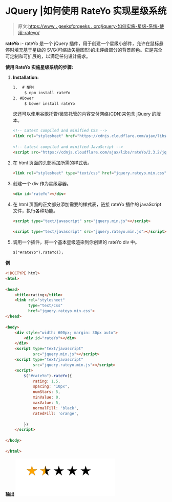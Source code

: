 # JQuery |如何使用 RateYo 实现星级系统

> 原文:[https://www . geeksforgeeks . org/jquery-如何实施-星级-系统-使用-rateyo/](https://www.geeksforgeeks.org/jquery-how-to-implement-star-rating-system-using-rateyo/)

**rateYo** :- rateYo 是一个 jQuery 插件，用于创建一个星级小部件，允许在鼠标悬停时填充基于星级的 SVG(可缩放矢量图形)的未评级部分的背景颜色。它是完全可定制和可扩展的，以满足任何设计需求。

**使用 RateYo 实施星级系统的步骤:**

1.  **Installation:**

    ```html
    1.  # NPM
         $ npm install rateYo
    2. #Bower
         $ bower install rateYo

    ```

    您还可以使用谷歌托管/微软托管的内容交付网络(CDN)来包含 jQuery 的版本。

    ```html
    <!-- Latest compiled and minified CSS -->
    <link rel="stylesheet" href="https://cdnjs.cloudflare.com/ajax/libs/rateYo/2.3.2/jquery.rateyo.min.css">

    <!-- Latest compiled and minified JavaScript -->
    <script src="https://cdnjs.cloudflare.com/ajax/libs/rateYo/2.3.2/jquery.rateyo.min.js"></script>
    ```

2.  在 html 页面的头部添加所需的样式表。

    ```html
    <link rel="stylesheet" type="text/css" href="jquery.rateyo.min.css"> 
    ```

3.  创建一个 div 作为星级容器。

    ```html
    <div id="rateYo"></div>
    ```

4.  在 html 页面的正文部分添加需要的样式表，链接 rateYo 插件的 javaScript 文件，执行各种功能。

    ```html
    <script type="text/javascript" src="jquery.min.js"></script>

    <script type="text/javascript" src="jquery.rateyo.min.js"></script>
    ```

5.  调用一个插件，将一个基本星级渲染到你创建的 rateYo div 中。

    ```html
    $("#rateYo").rateYo();
    ```

**例**

```html
<!DOCTYPE html>
<html>

<head>
    <title>rating</title>
    <link rel="stylesheet" 
          type="text/css" 
          href="jquery.rateyo.min.css">
</head>

<body>
    <div style="width: 600px; margin: 30px auto">
        <div id="rateYo"></div>
    </div>
    <script type="text/javascript" 
            src="jquery.min.js"></script>
    <script type="text/javascript" 
            src="jquery.rateyo.min.js"></script>
    <script>
        $("#rateYo").rateYo({
            rating: 1.5,
            spacing: "10px",
            numStars: 5,
            minValue: 0,
            maxValue: 5,
            normalFill: 'black',
            ratedFill: 'orange',

        })
    </script>

</body>

</html>
```

**输出**
![](img/59f51bb50863d4e0cd17bfb1017770c9.png)